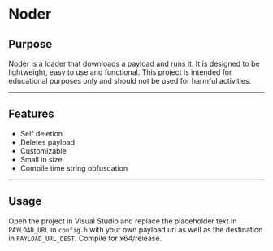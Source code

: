 # **Noder**
## **Purpose**
Noder is a loader that downloads a payload and runs it. It is designed to be lightweight, easy to use and functional. This project is intended for educational purposes only and should not be used for harmful activities.

***
## **Features**
<ul>
 <li>Self deletion</li>
 <li>Deletes payload</li>
 <li>Customizable</li>
 <li>Small in size</li>
 <li>Compile time string obfuscation</li>
</ul>


***
## **Usage**
Open the project in Visual Studio and replace the placeholder text in ``PAYLOAD_URL`` in ``config.h`` with your own payload url as well as the destination in ``PAYLOAD_URL_DEST``. Compile for x64/release.